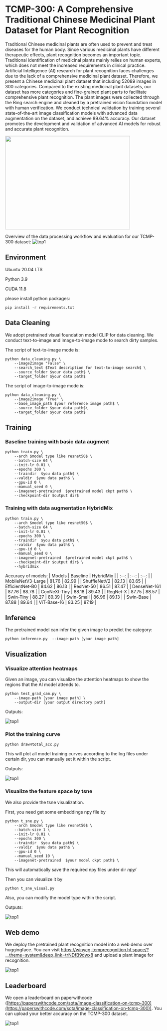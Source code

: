 #  TCMP-300: A Comprehensive Traditional Chinese Medicinal Plant Dataset for Plant Recognition

Traditional Chinese medicinal plants are often used to prevent and treat diseases for the human body. Since various medicinal plants have different therapeutic effects, plant recognition becomes an important topic. Traditional identification of medicinal plants mainly relies on human experts, which does not meet the increased requirements in clinical practice. Artificial Intelligence (AI) research for plant recognition faces challenges due to the lack of a comprehensive medicinal plant dataset. Therefore, we present a Chinese medicinal plant dataset that including 52089 images in 300 categories. Compared to the existing medicinal plant datasets, our dataset has more categories and fine-grained plant parts to facilitate comprehensive plant recognition. The plant images were collected through the Bing search engine and cleaned by a pretrained vision foundation model with human verification. We conduct technical validation by training several state-of-the-art image classification models with advanced data augmentation on the dataset, and achieve 89.64\% accuracy. Our dataset promotes the development and validation of advanced AI models for robust and accurate plant recognition.

<img src="figures/TCMP-300.jpg" width="400" height="300">

Overview of the data processing workflow and evaluation for our TCMP-300 dataset:
![top1](figures/overall.jpg)

## Environment

Ubuntu 20.04 LTS

Python 3.9

CUDA 11.8

please install python packages:
```
pip install -r requirements.txt
```

## Data Cleaning
We adopt pretrained visual foundation model CLIP for data cleaning. We conduct text-to-image and image-to-image mode to search dirty samples.

The script of text-to-image mode is:
```
python data_cleaning.py \
    --image2image "False" \
    --search_text $Text description for text-to-image search$ \
    --source_folder $your data path$ \
    --target_folder $your data path$
```

The script of image-to-image mode is:
```
python data_cleaning.py \
    --image2image "True" \
    --base_image_path $your reference image path$ \
    --source_folder $your data path$\
    --target_folder $your data path$
```


## Training

### Baseline training with basic data augment 
```
python train.py \
    --arch $model type like resnet50$ \
    --batch-size 64 \
    --init-lr 0.01 \
    --epochs 300 \
    --traindir  $you data path$ \
    --valdir  $you data path$ \
    --gpu-id 0 \
    --manual_seed 0 \
    --imagenet-pretrained  $pretrained model ckpt path$ \
    --checkpoint-dir $output dir$
```

### Training with data augmentation HybridMix
```
python train.py \
    --arch $model type like resnet50$ \
    --batch-size 64 \
    --init-lr 0.01 \
    --epochs 300 \
    --traindir  $you data path$ \
    --valdir  $you data path$ \
    --gpu-id 0 \
    --manual_seed 0 \
    --imagenet-pretrained  $pretrained model ckpt path$ \
    --checkpoint-dir $output dir$ \
    --hybridmix
```
Accuracy of models:
| Models | Baseline | HybridMix |
| :--: | :--: | :--: |
| MobileNetV3-Large  | 81.76 | 82.99 |
|  ShuffleNetV2 | 82.13 | 83.65 |
|  EfficientNet-B0 | 84.62 | 86.13 |
| ResNet-50  | 86.51 | 87.47 |
|  DenseNet-161 | 87.76 | 88.78 |
|  ConNeXt-Tiny | 88.18 | 89.43 |
| RegNet-X  | 87.75 | 88.57 |
|  Swin-Tiny | 88.27 | 89.39 |
|  Swin-Small | 86.96 | 89.13 |
| Swin-Base  | 87.88 | 89.64 |
| ViT-Base-16  | 83.25 | 87.19 |

## Inference
The pretrained model can infer the given image to predict the category:
```
python inference.py  --image-path [your image path]
```

## Visualization

### Visualize attention heatmaps
Given an image, you can visualize the attention heatmaps to show the regions that the AI model attends to.
```
python test_grad_cam.py \
    --image-path [your image path] \
    --output-dir [your output directory path]
```
Outputs:

![top1](figures/attention.jpg)
### Plot the training curve

```
python draw4total_acc.py
```

This will plot all model training curves according to the log files under certain dir, you can manually set it within the script.

Outputs:

![top1](figures/acc_curve.jpg)

### Visualize the feature space by tsne 

We also provide the tsne visualization.

First, you need get some embeddings npy file by 

```
python t_sne.py \
    --arch $model type like resnet50$ \
    --batch-size 1 \
    --init-lr 0.01 \
    --epochs 300 \
    --traindir  $you data path$ \
    --valdir  $you data path$ \
    --gpu-id 0 \
    --manual_seed 10 \
    --imagenet-pretrained  $your model ckpt path$ \
```

This will automatically save the required npy files under dir *npy/*

Then you can visualize it by

```
python t_sne_visual.py
```
Also, you can modify the model type within the script.

Outputs:

![top1](figures/tsne.jpg)

## Web demo
We deploy the pretrained plant recognition model into a web demo over huggingface. You can visit https://winycg-tcmprecognition.hf.space/?__theme=system&deep_link=trNDfB9dwx8 and upload a plant image for recognition.

![top1](figures/web.jpg)

## Leaderboard
We open a leaderboard on paperwithcode ([https://paperswithcode.com/sota/image-classification-on-tcmp-300](https://paperswithcode.com/sota/image-classification-on-tcmp-300)). You can upload your better accuracy on the TCMP-300 dataset.

![top1](figures/leaderboard.jpg)

